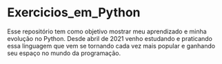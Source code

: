 # Exercicios_em_Python
Esse repositório tem como objetivo mostrar meu aprendizado e minha evolução no Python. Desde abril de 2021 venho estudando e praticando essa linguagem que vem se tornando cada vez mais popular e ganhando seu espaço no mundo da programação.
